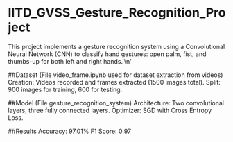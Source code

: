 # IITD_GVSS_Gesture_Recognition_Project
This project implements a gesture recognition system using a Convolutional Neural Network (CNN) to classify hand gestures: open palm, fist, and thumbs-up for both left and right hands.'\n'

##Dataset
(File video_frame.ipynb used for dataset extraction from videos)
Creation: Videos recorded and frames extracted (1500 images total).
Split: 900 images for training, 600 for testing.

##Model
(File gesture_recognition_system)
Architecture: Two convolutional layers, three fully connected layers.
Optimizer: SGD with Cross Entropy Loss.

##Results
Accuracy: 97.01%
F1 Score: 0.97
